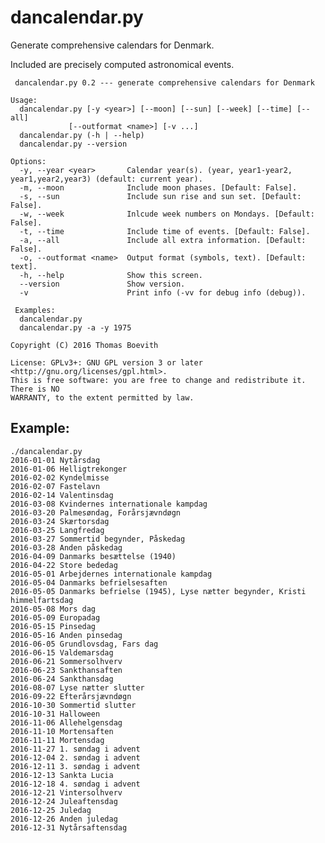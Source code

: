 # dancalendar.py
Generate comprehensive calendars for Denmark.

Included are precisely computed astronomical events.

     dancalendar.py 0.2 --- generate comprehensive calendars for Denmark

    Usage:
      dancalendar.py [-y <year>] [--moon] [--sun] [--week] [--time] [--all]
                 [--outformat <name>] [-v ...]
      dancalendar.py (-h | --help)
      dancalendar.py --version

    Options:
      -y, --year <year>       Calendar year(s). (year, year1-year2, year1,year2,year3) (default: current year).
      -m, --moon              Include moon phases. [Default: False].
      -s, --sun               Include sun rise and sun set. [Default: False].
      -w, --week              Inlcude week numbers on Mondays. [Default: False].
      -t, --time              Include time of events. [Default: False].
      -a, --all               Include all extra information. [Default: False].
      -o, --outformat <name>  Output format (symbols, text). [Default: text].
      -h, --help              Show this screen.
      --version               Show version.
      -v                      Print info (-vv for debug info (debug)).

     Examples:
      dancalendar.py
      dancalendar.py -a -y 1975

    Copyright (C) 2016 Thomas Boevith

    License: GPLv3+: GNU GPL version 3 or later <http://gnu.org/licenses/gpl.html>.
    This is free software: you are free to change and redistribute it. There is NO
    WARRANTY, to the extent permitted by law.

## Example:

    ./dancalendar.py
    2016-01-01 Nytårsdag
    2016-01-06 Helligtrekonger
    2016-02-02 Kyndelmisse
    2016-02-07 Fastelavn
    2016-02-14 Valentinsdag
    2016-03-08 Kvindernes internationale kampdag
    2016-03-20 Palmesøndag, Forårsjævndøgn
    2016-03-24 Skærtorsdag
    2016-03-25 Langfredag
    2016-03-27 Sommertid begynder, Påskedag
    2016-03-28 Anden påskedag
    2016-04-09 Danmarks besættelse (1940)
    2016-04-22 Store bededag
    2016-05-01 Arbejdernes internationale kampdag
    2016-05-04 Danmarks befrielsesaften
    2016-05-05 Danmarks befrielse (1945), Lyse nætter begynder, Kristi himmelfartsdag
    2016-05-08 Mors dag
    2016-05-09 Europadag
    2016-05-15 Pinsedag
    2016-05-16 Anden pinsedag
    2016-06-05 Grundlovsdag, Fars dag
    2016-06-15 Valdemarsdag
    2016-06-21 Sommersolhverv
    2016-06-23 Sankthansaften
    2016-06-24 Sankthansdag
    2016-08-07 Lyse nætter slutter
    2016-09-22 Efterårsjævndøgn
    2016-10-30 Sommertid slutter
    2016-10-31 Halloween
    2016-11-06 Allehelgensdag
    2016-11-10 Mortensaften
    2016-11-11 Mortensdag
    2016-11-27 1. søndag i advent
    2016-12-04 2. søndag i advent
    2016-12-11 3. søndag i advent
    2016-12-13 Sankta Lucia
    2016-12-18 4. søndag i advent
    2016-12-21 Vintersolhverv
    2016-12-24 Juleaftensdag
    2016-12-25 Juledag
    2016-12-26 Anden juledag
    2016-12-31 Nytårsaftensdag
